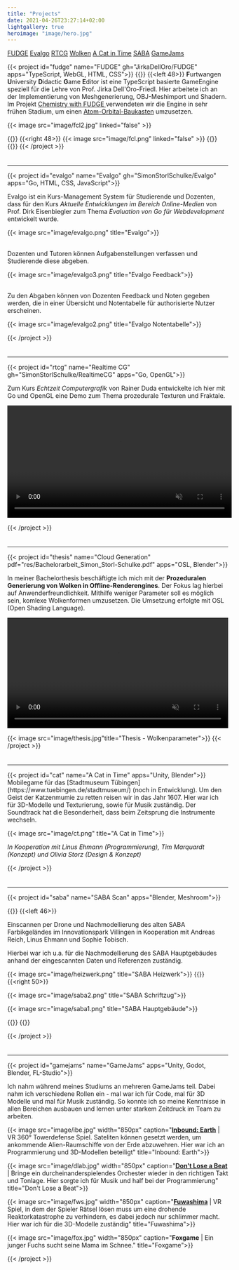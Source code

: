 ```yaml
---
title: "Projects"
date: 2021-04-26T23:27:14+02:00
lightgallery: true
heroimage: "image/hero.jpg"
---
```


<div class="sidebar">
  <a href="#fudge">FUDGE</a>
  <a href="#evalgo">Evalgo</a>
  <a href="#rtcg">RTCG</a>
  <a href="#thesis">Wolken</a>
  <a href="#cat">A Cat in Time</a>
  <a href="#saba">SABA</a>
  <a href="#gamejams">GameJams</a>
  <i class="sidebar-arrow fas fa-chevron-left"></i>
</div>


{{< project id="fudge" name="FUDGE" gh="JirkaDellOro/FUDGE" apps="TypeScript, WebGL, HTML, CSS">}}
{{<twoculumn>}}
{{<left 48>}}
**F**urtwangen **U**niversity **D**idactic **G**ame **E**ditor ist eine TypeScript basierte GameEngine speziell für die Lehre von Prof. Jirka Dell'Oro-Friedl. Hier arbeitete ich an der Implementierung von Meshgenerierung, OBJ-Meshimport und Shadern. Im Projekt <a href="https://github.com/hs-furtwangen/FUDGE-Chemistry_MasterW19">Chemistry with FUDGE <i class="fab fa-github fa-gh"></i></a> verwendeten wir die Engine in sehr frühen Stadium, um einen [Atom-Orbital-Baukasten](https://hs-furtwangen.github.io/FUDGE-Chemistry_MasterW19/app/tutor.html) umzusetzen.

{{< image src="image/fcl2.jpg" linked="false" >}}

{{</left>}}
{{<right 48>}}
{{< image src="image/fcl.png" linked="false" >}}
{{</right>}}
{{</twoculumn>}}
{{< /project >}}
<hr>
{{< project id="evalgo" name="Evalgo" gh="SimonStorlSchulke/Evalgo" apps="Go, HTML, CSS, JavaScript">}}

Evalgo ist ein Kurs-Management System für Studierende und Dozenten, dass für den Kurs *Aktuelle Entwicklungen im Bereich Online-Medien* von Prof. Dirk Eisenbiegler zum Thema *Evaluation von Go für Webdevelopment* entwickelt wurde. 

{{< image src="image/evalgo.png" title="Evalgo">}}
<br><br>

Dozenten und Tutoren können Aufgabenstellungen verfassen und Studierende diese abgeben.

{{< image src="image/evalgo3.png" title="Evalgo Feedback">}}
<br><br>

Zu den Abgaben können von Dozenten Feedback und Noten gegeben werden, die in einer Übersicht und Notentabelle für authorisierte Nutzer erscheinen. 

{{< image src="image/evalgo2.png" title="Evalgo Notentabelle">}}

{{< /project >}}
<hr>
{{< project id="rtcg" name="Realtime CG" gh="SimonStorlSchulke/RealtimeCG" apps="Go, OpenGL">}}

Zum Kurs *Echtzeit Computergrafik* von Rainer Duda entwickelte ich hier mit Go und OpenGL eine Demo zum Thema prozedurale Texturen und Fraktale.

<video width="512px" autoplay muted loop>
  <source src="res/shading.mp4" type="video/mp4">
</video> 

{{< /project >}}
<hr>
{{< project id="thesis" name="Cloud Generation" pdf="res/Bachelorarbeit_Simon_Storl-Schulke.pdf" apps="OSL, Blender">}}

In meiner Bachelorthesis beschäftigte ich mich mit der **Prozeduralen Generierung von Wolken in Offline-Renderengines**. Der Fokus lag hierbei auf Anwenderfreundlichkeit. Mithilfe weniger Parameter soll es möglich sein, komlexe Wolkenformen umzusetzen. Die Umsetzung erfolgte mit OSL (Open Shading Language).

<video width="100%" autoplay muted loop controls>
  <source src="res/thesis_example.mp4" type="video/mp4">
</video> 

{{< image src="image/thesis.jpg"title="Thesis - Wolkenparameter">}}
{{< /project >}}
<hr>
{{< project id="cat" name="A Cat in Time" apps="Unity, Blender">}}
Mobilegame für das [Stadtmuseum Tübingen](https://www.tuebingen.de/stadtmuseum/) (noch in Entwicklung). Um den Geist der Katzenmumie zu retten reisen wir in das Jahr 1607. Hier war ich für 3D-Modelle und Texturierung, sowie für Musik zuständig. Der Soundtrack hat die Besonderheit, dass beim Zeitsprung die Instrumente wechseln.


{{< image src="image/ct.png" title="A Cat in Time">}}

*In Kooperation mit Linus Ehmann (Programmierung), Tim Marquardt (Konzept) und Olivia Storz (Design & Konzept)*

{{< /project >}}
<hr>
{{< project id="saba" name="SABA Scan" apps="Blender, Meshroom">}}

{{<twoculumn>}}
{{<left 46>}}

Einscannen per Drone und Nachmodellierung des alten SABA Farbikgeländes im Innovationspark Villingen in Kooperation mit Andreas Reich, Linus Ehmann und Sophie Tobisch. 

Hierbei war ich u.a. für die Nachmodellierung des SABA Hauptgebäudes anhand der eingescannten Daten und Referenzen zuständig.

{{< image src="image/heizwerk.png" title="SABA Heizwerk">}}
{{</left>}}
{{<right 50>}}

{{< image src="image/saba2.png" title="SABA Schriftzug">}}

{{< image src="image/saba1.png" title="SABA Hauptgebäude">}}

{{</right>}}
{{</twoculumn>}}

{{< /project >}}
<hr>
{{< project id="gamejams" name="GameJams" apps="Unity, Godot, Blender, FL-Studio">}}

Ich nahm während meines Studiums an mehreren GameJams teil. Dabei nahm ich verschiedene Rollen ein - mal war ich für Code, mal für 3D Modelle und mal für Musik zuständig. So konnte ich so meine Kenntnisse in allen Bereichen ausbauen und lernen unter starkem Zeitdruck im Team zu arbeiten.


{{< image src="image/ibe.jpg" width="850px" caption="[**Inbound: Earth**](https://globalgamejam.org/2019/games/inbound-earth) | VR 360° Towerdefense Spiel. Sateliten können gesetzt werden, um ankommende Alien-Raumschiffe von der Erde abzuwehren. Hier war ich an Programmierung und 3D-Modellen beteiligt" title="Inbound: Earth">}}

{{< image src="image/dlab.jpg" width="850px" caption="[**Don't Lose a Beat**](https://github.com/CalvinDO/DontLoseABeat) | Bringe ein durcheinanderspielendes Orchester wieder in den richtigen Takt und Tonlage. Hier sorgte ich für Musik und half bei der Programmierung" title="Don't Lose a Beat">}}

{{< image src="image/fws.jpg" width="850px" caption="[**Fuwashima**](https://globalgamejam.org/2020/games/fuwashima-2) | VR Spiel, in dem der Spieler Rätsel lösen muss um eine drohende Reaktorkatastrophe zu verhindern, es dabei jedoch nur schlimmer macht. Hier war ich für die 3D-Modelle zuständig" title="Fuwashima">}}

{{< image src="image/fox.jpg" width="850px" caption="**Foxgame** | Ein junger Fuchs sucht seine Mama im Schnee." title="Foxgame">}}

{{< /project >}}

<style>
  .page {
    width: 100%;
    max-width: 1400px !important;
    padding-right: 150px;
}

.shadow {
  box-shadow: 8px 5px 20px #1114;
}

@media screen and (max-width: 960px) {
    .page {
    width: 100%;
    max-width: 100% !important;
    padding-right: 50px;
    }
}

h2 {
  margin-top: 42px !important;
  color: white !important;
  font-size: 40px !important;
}

hr {
  margin-top: 35px !important;
}

</style>


